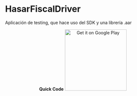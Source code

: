 # HasarFiscalDriver
Aplicación de testing, que hace uso del SDK y una librería .aar

<p align="center">
 <b>Quick Code</b>
 <a href='https://play.google.com/store/apps/details?id=hasar.com.hasarfiscallibraryexampletests'>
  <img alt='Get it on Google Play' src='https://play.google.com/intl/en_us/badges/images/generic/en_badge_web_generic.png' width='200'/>
 </a>
</p
  
